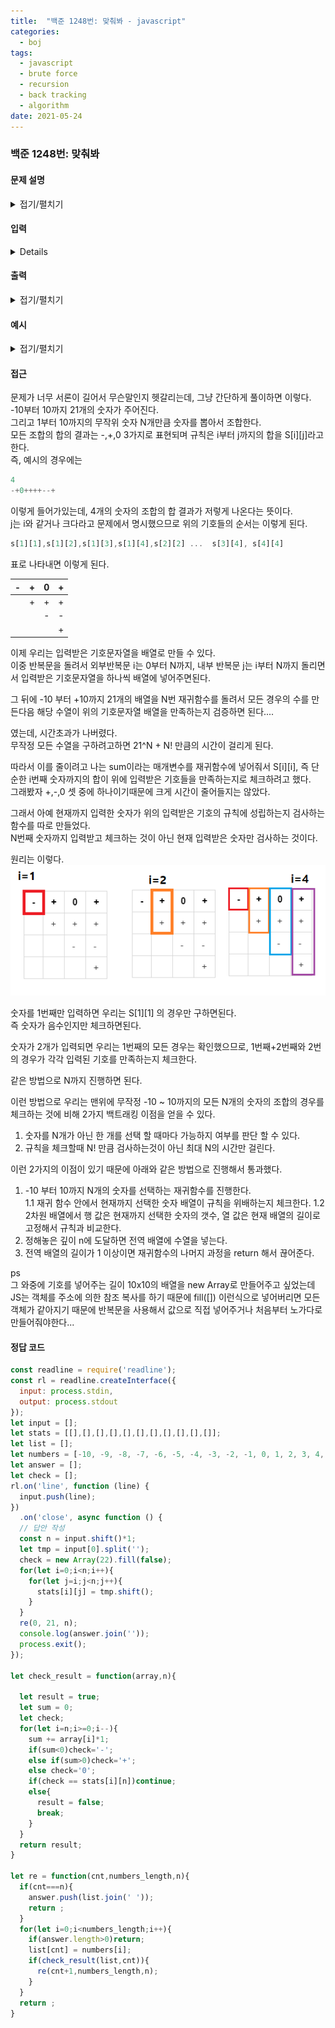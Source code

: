 ```yaml
---
title:  "백준 1248번: 맞춰봐 - javascript"
categories: 
  - boj
tags:
  - javascript
  - brute force
  - recursion
  - back tracking
  - algorithm
date: 2021-05-24
---
```

### 백준 1248번: 맞춰봐


#### 문제 설명
<details markdown="1">
<summary>접기/펼치기</summary>
규현이는 멍청하다. 왜냐하면, 1~10까지 수 밖에 모르기 때문이다. 어느 날 규현이 옆을 지나가던 태석이가 규현이를 보고 이렇게 외쳤다. "빵빵!!" 규현이는 "아하!" 하면서 세상에는 빵이란 수도 있구나 했다. 그날 이후로 규현이는 매일 친구들을 볼 때면 "빵빵!!" 거리면서 인사를 했다. 규현이의 친구 중에는 태방이가 있다. 자꾸 규현이가 "빵빵!!" 거릴때 마다 자신을 놀리는 것 처럼 생각했던 태방이는 규현이에게 그건 "빵이 아니고 영이야" 라고 가르쳐 줬다.

이제 규현이는 0~10까지 수를 알고 있다. 어느 날 자신이 알고 있는 숫자를 까먹지 않으려고 종이에 1~10까지 수를 썻다. (0은 잠시 까먹었다) 규현이의 친구 석원이는 밀덕이다. 계급을 엄청나게 좋아해서, 규현이가 써 놓은 숫자에 이등병 마크인 -를 모두 그렸다. 석원이는 규현이에게 이렇게 말했다. "너, 우리 위대하신 미하엘 칼라시니코프께서 뭐라고 했는지 알아? 단순함과 신뢰성, 그리고 저렴한 가격이 최고야!"

규현이는 그 말을 듣고서 아하 세상에는 음수도 있구나 했다.

이제 규현이가 아는 수는 -10부터 10까지 20개가 되었다. 아차, 0을 빼먹었구나, 21개가 되었다.

근처 사파리에 놀러간 규현이는 사파리 가이드 승환이와 함께 관광을 시작했다. "저기, 사자 1마리가 보이죠? 그 옆이 그 사자 부인이에요. 그러니깐, 1 더하기 1은 2죠" 규현이는 덧셈을 익혔다. "저 사자는 아까 그 사자의 자식 2마리 입니다. 그럼 총 사자는 몇 마리이지요?" 이제 규현이는 1+1을 제외한 다른 덧셈도 할 수 있다. 만세!

인도네시아에 놀러간 규현이는 자바 섬에 방문했다. 자바 섬에는 자바 커피를 재배하는 홍태석 농부가 있었다. 홍태석은 "ㅋㅋㅋ 님 음수와 양수와 0의 차이도 모름?" 하면서 음수와 양수와 0을 설명해주었다.

지금까지 배운 것을 종합해서, 한국으로 돌아오는 비행기에서 규현이는 종이에 수를 N개 썼다. (규현이가 아는 가장 큰 수는 10이기 때문에, 수를 10개까지만 쓸 수 있다.)  그 다음에, 가능한 모든 N*(N+1)/2개의 구간의 합을 구했다. 이 것을 해인이는 행렬로 표현했다.

규현이가 쓴 수를 A라고 하면, A[i]는 규현이가 i번째 쓴 수이다. 그리고, S[i][j]는 A[i]부터 A[j]까지 합이 0보다 크면 +, 0이면 0, 0보다 작으면 -이다. 여기서 i는 항상 j보다 작거나 같다. 이렇게 배열을 채우면 배열에는 총 N*(N+1)/2개의 문자가 있다. (+, -, 0 중 하나) 이 S 배열이 주어졌을 때, 규현이가 쓴 N개의 수 A를 구해서 출력하면 된다. 규현이는 -10부터 10까지의 정수밖에 모르기 때문에, A도 -10부터 10까지의 정수로만 이루어져 있어야 한다.

 </details>

#### 입력
<details markdown="1">
첫째 줄에 수열의 크기 N이 주어진다. N은 10보다 작거나 같은 자연수이다. 둘째 줄에는 N(N+1)/2 길이의 문자열이 주어진다. 처음 N개의 문자는 부호 배열의 첫 번째 줄에 해당하고, 다음 N-1개의 문자는 두 번째 줄에 해당한다. 마찬가지로 마지막 문자는 N번째 줄에 해당하는 문자다.
 </details>

#### 출력
<details markdown="1">
<summary>접기/펼치기</summary>
첫째 줄에 수열의 원소 N개를 빈 칸을 사이에 두고 출력한다. 답이 여러 가지 일 경우에는 아무거나 출력하면 된다.
</details>

#### 예시   
<details markdown="1">
<summary>접기/펼치기</summary>

```js
입력
4
-+0++++--+
```
```js
출력
-2 5 -3 1
```

</details>

#### 접근   
문제가 너무 서론이 길어서 무슨말인지 헷갈리는데, 그냥 간단하게 풀이하면 이렇다.   
-10부터 10까지 21개의 숫자가 주어진다.   
그리고 1부터 10까지의 무작위 숫자 N개만큼 숫자를 뽑아서 조합한다.   
모든 조합의 합의 결과는 -,+,0 3가지로 표현되며 규칙은 i부터 j까지의 합을 S[i][j]라고 한다.   
즉, 예시의 경우에는   
```js
4
-+0++++--+
```   
이렇게 들어가있는데, 4개의 숫자의 조합의 합 결과가 저렇게 나온다는 뜻이다.   
j는 i와 같거나 크다라고 문제에서 명시했으므로 위의 기호들의 순서는 이렇게 된다.   
```js
s[1][1],s[1][2],s[1][3],s[1][4],s[2][2] ...  s[3][4], s[4][4]
```   
표로 나타내면 이렇게 된다.   

|-|+|0|+|
|-|-|-|-|
||+|+|+|
|||-|-|
||||+|   

이제 우리는 입력받은 기호문자열을 배열로 만들 수 있다.   
이중 반복문을 돌려서 외부반복문 i는 0부터 N까지, 내부 반복문 j는 i부터 N까지 돌리면서 입력받은 기호문자열을 하나씩 배열에 넣어주면된다.   

그 뒤에 -10 부터 +10까지 21개의 배열을 N번 재귀함수를 돌려서 모든 경우의 수를 만든다음 해당 수열이 위의 기호문자열 배열을 만족하는지 검증하면 된다....   

였는데, 시간초과가 나버렸다.   
무작정 모든 수열을 구하려고하면 21^N + N! 만큼의 시간이 걸리게 된다.   

따라서 이를 줄이려고 나는 sum이라는 매개변수를 재귀함수에 넣어줘서 S[i][i], 즉 단순한 i번째 숫자까지의 합이 위에 입력받은 기호들을 만족하는지로 체크하려고 했다.   
그래봤자 +,-,0 셋 중에 하나이기때문에 크게 시간이 줄어들지는 않았다.   

그래서 아예 현재까지 입력한 숫자가 위의 입력받은 기호의 규칙에 성립하는지 검사하는 함수를 따로 만들었다.   
N번째 숫자까지 입력받고 체크하는 것이 아닌 현재 입력받은 숫자만 검사하는 것이다.   

원리는 이렇다.   
<img src="../../../../assets/images/ps/1248_matrix.png" width="600px">   

숫자를 1번째만 입력하면 우리는 S[1][1] 의 경우만 구하면된다.   
즉 숫자가 음수인지만 체크하면된다.   

숫자가 2개가 입력되면 우리는 1번째의 모든 경우는 확인했으므로, 1번째+2번째와 2번의 경우가 각각 입력된 기호를 만족하는지 체크한다.   

같은 방법으로 N까지 진행하면 된다.   

이런 방법으로 우리는 맨위에 무작정 -10 ~ 10까지의 모든 N개의 숫자의 조합의 경우를 체크하는 것에 비해 2가지 백트래킹 이점을 얻을 수 있다.   
1. 숫자를 N개가 아닌 한 개를 선택 할 때마다 가능하지 여부를 판단 할 수 있다.   
2. 규칙을 체크할때 N! 만큼 검사하는것이 아닌 최대 N의 시간만 걸린다.   

이런 2가지의 이점이 있기 때문에 아래와 같은 방법으로 진행해서 통과했다.   

1. -10 부터 10까지 N개의 숫자를 선택하는 재귀함수를 진행한다.   
1.1 재귀 함수 안에서 현재까지 선택한 숫자 배열이 규칙을 위배하는지 체크한다.
1.2 2차원 배열에서 행 값은 현재까지 선택한 숫자의 갯수, 열 값은 현재 배열의 길이로 고정해서 규칙과 비교한다.
2. 정해놓은 깊이 n에 도달하면 전역 배열에 수열을 넣는다.   
3. 전역 배열의 길이가 1 이상이면 재귀함수의 나머지 과정을 return 해서 끊어준다.   

ps   
그 와중에 기호를 넣어주는 길이 10x10의 배열을 new Array로 만들어주고 싶었는데 JS는 객체를 주소에 의한 참조 복사를 하기 때문에 fill([]) 이런식으로 넣어버리면 모든 객체가 같아지기 때문에 반복문을 사용해서 값으로 직접 넣어주거나 처음부터 노가다로 만들어줘야한다...




#### 정답 코드
```js
const readline = require('readline');
const rl = readline.createInterface({
  input: process.stdin,
  output: process.stdout
});
let input = [];
let stats = [[],[],[],[],[],[],[],[],[],[],[]];
let list = [];
let numbers = [-10, -9, -8, -7, -6, -5, -4, -3, -2, -1, 0, 1, 2, 3, 4, 5, 6, 7, 8, 9, 10]
let answer = [];
let check = [];
rl.on('line', function (line) {
  input.push(line);
})
  .on('close', async function () {
  // 답안 작성
  const n = input.shift()*1;
  let tmp = input[0].split('');  
  check = new Array(22).fill(false);  
  for(let i=0;i<n;i++){
    for(let j=i;j<n;j++){
      stats[i][j] = tmp.shift();      
    }
  }
  re(0, 21, n);
  console.log(answer.join(''));
  process.exit();
});

let check_result = function(array,n){
  
  let result = true;
  let sum = 0;
  let check;
  for(let i=n;i>=0;i--){
    sum += array[i]*1;
    if(sum<0)check='-';
    else if(sum>0)check='+';
    else check='0';
    if(check == stats[i][n])continue;
    else{
      result = false;
      break;
    }
  }
  return result;
}

let re = function(cnt,numbers_length,n){    
  if(cnt===n){            
    answer.push(list.join(' '));    
    return ;
  }
  for(let i=0;i<numbers_length;i++){   
    if(answer.length>0)return;
    list[cnt] = numbers[i];    
    if(check_result(list,cnt)){      
      re(cnt+1,numbers_length,n);
    }
  }
  return ;
}
```
